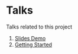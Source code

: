 # Talks

Talks related to this project

1. [Slides Demo](http://talks.godoc.org/github.com/dkbrummitt/go-build-template/presentations/present-demo/present.slide)
2. [Getting Started](http://talks.godoc.org/github.com/dkbrummitt/go-build-template/presentations/lets-go-crazy//present.slide)
